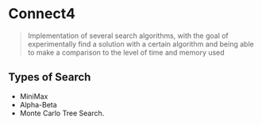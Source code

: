 # Connect4
>Implementation of several search algorithms, with the goal of experimentally find a solution with a certain algorithm and being able to make a comparison to the level of time and memory used


## Types of Search 
* MiniMax
* Alpha-Beta
* Monte Carlo Tree Search.

